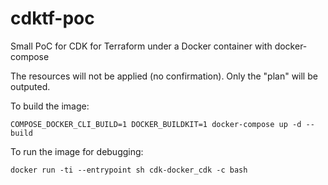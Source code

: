 # cdktf-poc
Small PoC for CDK for Terraform under a Docker container with docker-compose

The resources will not be applied (no confirmation). Only the "plan" will be outputed.


To build the image:
```
COMPOSE_DOCKER_CLI_BUILD=1 DOCKER_BUILDKIT=1 docker-compose up -d --build
```

To run the image for debugging:
```
docker run -ti --entrypoint sh cdk-docker_cdk -c bash
```
